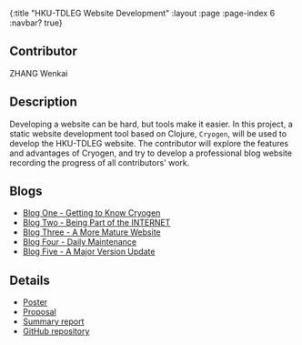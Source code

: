 {:title "HKU-TDLEG Website Development"
 :layout :page
 :page-index 6
 :navbar? true}

## Contributor
ZHANG Wenkai

## Description
Developing a website can be hard, but tools make it easier. In this project, a static website development tool based on Clojure, ```Cryogen```, will be used to develop the HKU-TDLEG website. The contributor will explore the features and advantages of Cryogen, and try to develop a professional blog website recording the progress of all contributors' work.

## Blogs
- [Blog One - Getting to Know Cryogen](/posts-output/2022-01-10-Blog-Post-ZHANG-Wenkai/2022-01-10-Blog-Post-ZHANG-Wenkai)
- [Blog Two - Being Part of the INTERNET](/posts-output/2022-01-24-Blog-Post-ZHANG-Wenkai/2022-01-24-Blog-Post-ZHANG-Wenkai)
- [Blog Three - A More Mature Website](/posts-output/2022-02-11-Blog-Post-ZHANG-Wenkai/2022-02-11-Blog-Post-ZHANG-Wenkai)
- [Blog Four - Daily Maintenance](/posts-output/2022-03-01-Blog-Post-ZHANG-Wenkai/2022-03-01-Blog-Post-ZHANG-Wenkai)
- [Blog Five - A Major Version Update](/posts-output/2022-03-18-Blog-Post-ZHANG-Wenkai/2022-03-18-Blog-Post-ZHANG-Wenkai)

## Details
- [Poster](/pdf/Poster-ZHANG-Wenkai.pdf)
- [Proposal](/pdf/Proposal-ZHANG-Wenkai.pdf)
- [Summary report](/pdf/Report-ZHANG-Wenkai.pdf)
- [GitHub repository](https://github.com/clojure-finance/HKU-TDLEG-website)